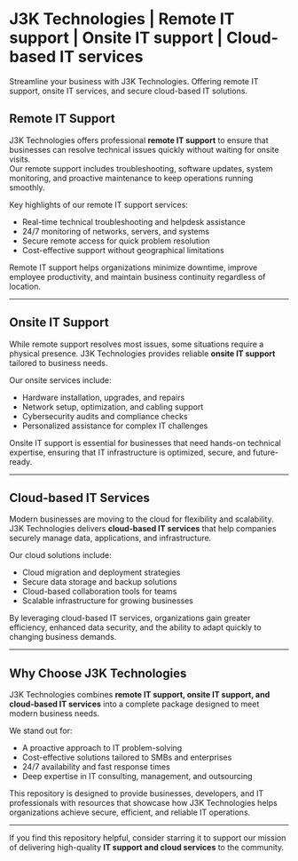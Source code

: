 # J3K Technologies | Remote IT support | Onsite IT support | Cloud-based IT services

Streamline your business with J3K Technologies. Offering remote IT support, onsite IT services, and secure cloud-based IT solutions.


## Remote IT Support

J3K Technologies offers professional **remote IT support** to ensure that businesses can resolve technical issues quickly without waiting for onsite visits.  
Our remote support includes troubleshooting, software updates, system monitoring, and proactive maintenance to keep operations running smoothly.  

Key highlights of our remote IT support services:  
- Real-time technical troubleshooting and helpdesk assistance  
- 24/7 monitoring of networks, servers, and systems  
- Secure remote access for quick problem resolution  
- Cost-effective support without geographical limitations  

Remote IT support helps organizations minimize downtime, improve employee productivity, and maintain business continuity regardless of location.

---

## Onsite IT Support

While remote support resolves most issues, some situations require a physical presence. J3K Technologies provides reliable **onsite IT support** tailored to business needs.  

Our onsite services include:  
- Hardware installation, upgrades, and repairs  
- Network setup, optimization, and cabling support  
- Cybersecurity audits and compliance checks  
- Personalized assistance for complex IT challenges  

Onsite IT support is essential for businesses that need hands-on technical expertise, ensuring that IT infrastructure is optimized, secure, and future-ready.

---

## Cloud-based IT Services

Modern businesses are moving to the cloud for flexibility and scalability. J3K Technologies delivers **cloud-based IT services** that help companies securely manage data, applications, and infrastructure.  

Our cloud solutions include:  
- Cloud migration and deployment strategies  
- Secure data storage and backup solutions  
- Cloud-based collaboration tools for teams  
- Scalable infrastructure for growing businesses  

By leveraging cloud-based IT services, organizations gain greater efficiency, enhanced data security, and the ability to adapt quickly to changing business demands.

---

## Why Choose J3K Technologies

J3K Technologies combines **remote IT support, onsite IT support, and cloud-based IT services** into a complete package designed to meet modern business needs.  

We stand out for:  
- A proactive approach to IT problem-solving  
- Cost-effective solutions tailored to SMBs and enterprises  
- 24/7 availability and fast response times  
- Deep expertise in IT consulting, management, and outsourcing  

This repository is designed to provide businesses, developers, and IT professionals with resources that showcase how J3K Technologies helps organizations achieve secure, efficient, and reliable IT operations.

---

If you find this repository helpful, consider starring it to support our mission of delivering high-quality **IT support and cloud services** to the community.
